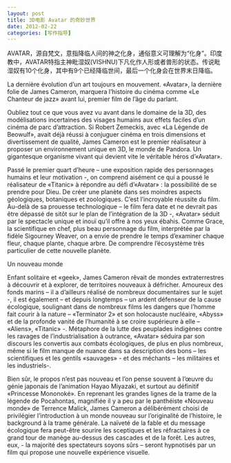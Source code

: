 ```yaml
---
layout: post
title: 3D电影 Avatar 的奇妙世界
date: 2012-02-22
categories: [写作指导]  
---
```


AVATAR，源自梵文，意指降临人间的神之化身，通俗意义可理解为“化身”。印度教中，AVATAR特指主神毗湿奴(VISHNU)下凡化作人形或者兽形的状态。传说毗湿奴有10个化身，其中有9个已经降临世间，最后一个化身会在世界末日降临。

La dernière évolution d’un art toujours en mouvement. «Avatar», la dernière folie de James Cameron, marquera l’histoire du cinéma comme «Le Chanteur de jazz» avant lui, premier film de l’âge du parlant.

Oubliez tout ce que vous avez vu avant dans le domaine de la 3D, des modélisations incertaines des visages humains aux effets faciles d’un cinéma de parc d’attraction. Si Robert Zemeckis, avec «La Légende de Beowulf», avait déjà réussi à conjuguer cinéma en trois dimensions et divertissement de qualité, James Cameron est le premier réalisateur à proposer un environnement unique en 3D, le monde de Pandora. Un gigantesque organisme vivant qui devient vite le véritable héros d’«Avatar».

Passé le premier quart d’heure – une exposition rapide des personnages humains et leur motivation -, on comprend aisément ce qui a poussé le réalisateur de «Titanic» à répondre au défi d’«Avatar» : la possibilité de se prendre pour Dieu. De créer une planète dans ses moindres aspects géologiques, botaniques et zoologiques. C’est l’incroyable réussite du film. Au-delà de sa prouesse technologique – le film fera date et ne devrait pas être dépassé de sitôt sur le plan de l’intégration de la 3D -, «Avatar» séduit par le spectacle unique et inouï qu’il offre à nos yeux ébahis. Comme Grace, la scientifique en chef, plus beau personnage du film, interprétée par la fidèle Sigourney Weaver, on a envie de prendre le temps d’examiner chaque fleur, chaque plante, chaque arbre. De comprendre l’écosystème très particulier de cette nouvelle planète.

Un nouveau monde

Enfant solitaire et «geek», James Cameron rêvait de mondes extraterrestres à découvrir et à explorer, de territoires nouveaux à défricher. Amoureux des fonds marins – il a d’ailleurs réalisé de nombreux documentaires sur le sujet -, il est également – et depuis longtemps – un ardent défenseur de la cause écologique, soulignant dans de nombreux films les dangers que l’homme fait courir à la nature – «Terminator 2» et son holocauste nucléaire, «Abyss» et de la profonde vanité de l’humanité à se croire supérieure à elle – «Aliens», «Titanic» -. Métaphore de la lutte des peuplades indigènes contre les ravages de l’industrialisation à outrance, «Avatar» séduira par son discours les convertis aux combats écologiques, de plus en plus nombreux, même si le film manque de nuance dans sa description des bons – les scientifiques et les gentils «sauvages» - et des méchants – les militaires et les industriels-.

Bien sûr, le propos n’est pas nouveau et l’on pense souvent à l’œuvre du génie japonais de l’animation Hayao Miyazaki, et surtout au définitif «Princesse Mononoké». En reprenant les grandes lignes de la trame de la légende de Pocahontas, magnifiée il y a peu par le panthéiste «Nouveau monde» de Terrence Malick, James Cameron a délibérément choisi de privilégier l’introduction à un monde nouveau sur l’originalité de l’histoire, le background à la trame générale. La naïveté de la fable et du message écologique fera peut-être sourire les sceptiques et les réfractaires à ce grand tour de manège au-dessus des cascades et de la forêt. Les autres, eux, - la majorité des spectateurs soyons sûrs – seront hypnotisés par un film qui propose une nouvelle expérience visuelle.
